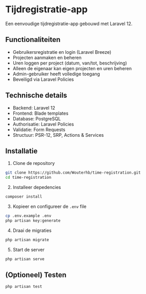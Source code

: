 # Tijdregistratie-app

Een eenvoudige tijdregistratie-app gebouwd met Laravel 12.

## Functionaliteiten

-   Gebruikersregistratie en login (Laravel Breeze)
-   Projecten aanmaken en beheren
-   Uren loggen per project (datum, van/tot, beschrijving)
-   Alleen de eigenaar kan eigen projecten en uren beheren
-   Admin-gebruiker heeft volledige toegang
-   Beveiligd via Laravel Policies

## Technische details

-   Backend: Laravel 12 
-   Frontend: Blade templates
-   Database: PostgreSQL
-   Authorisatie: Laravel Policies
-   Validatie: Form Requests
-   Structuur: PSR-12, SRP, Actions & Services

## Installatie

1. Clone de repository

```bash
git clone https://github.com/Wouterhb/time-registration.git
cd time-registration
```

2. Installeer depedencies

```bash
composer install
```

3. Kopieer en configureer de `.env` file

```bash
cp .env.example .env
php artisan key:generate
```

4. Draai de migraties

```bash
php artisan migrate
```

5. Start de server

```bash
php artisan serve
```

## (Optioneel) Testen

```bash
php artisan test
```
